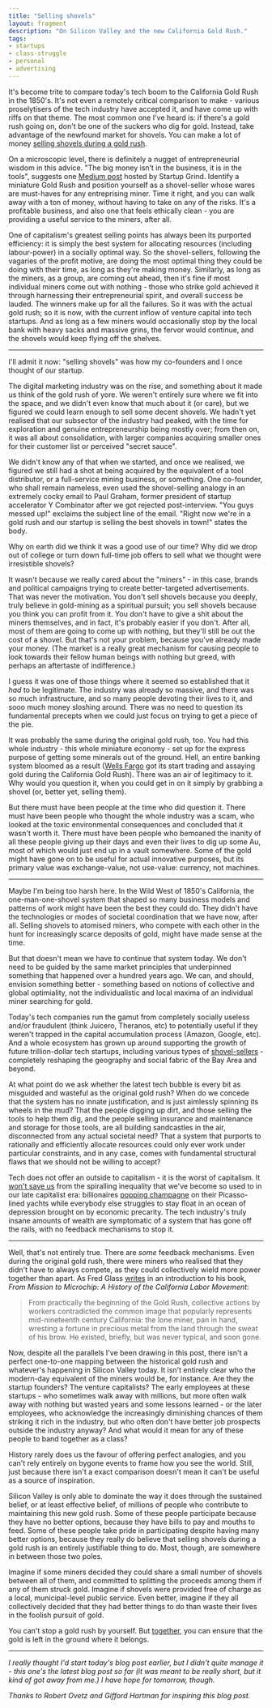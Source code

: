 ```yaml
---
title: "Selling shovels"
layout: fragment
description: "On Silicon Valley and the new California Gold Rush."
tags:
- startups
- class-struggle
- personal
- advertising
---
```


It's become trite to compare today's tech boom to the California Gold Rush in the 1850's. It's not even a remotely critical comparison to make - various proselytisers of the tech industry have accepted it, and have come up with riffs on that theme. The most common one I've heard is: if there's a gold rush going on, don't be one of the suckers who dig for gold. Instead, take advantage of the newfound market for shovels. You can make a lot of money [selling shovels during a gold rush](https://www.linkedin.com/pulse/why-its-better-selling-shovels-than-digging-gold-sam-kothari/).

On a microscopic level, there is definitely a nugget of entrepreneurial wisdom in this advice. "The big money isn’t in the business, it is in the tools", suggests one [Medium post](https://medium.com/startup-grind/dont-mine-for-gold-when-you-can-sell-shovels-7ad6bc145542) hosted by Startup Grind. Identify a miniature Gold Rush and position yourself as a shovel-seller whose wares are must-haves for any entreprising miner. Time it right, and you can walk away with a ton of money, without having to take on any of the risks. It's a profitable business, and also one that feels ethically clean - you are providing a useful service to the miners, after all.

One of capitalism's greatest selling points has always been its purported efficiency: it is simply the best system for allocating resources (including labour-power) in a socially optimal way. So the shovel-sellers, following the vagaries of the profit motive, are doing the most optimal thing they could be doing with their time, as long as they're making money. Similarly, as long as the miners, as a group, are coming out ahead, then it's fine if most individual miners come out with nothing - those who strike gold achieved it through harnessing their entrepreneurial spirit, and overall success be lauded. The winners make up for all the failures. So it was with the actual gold rush; so it is now, with the current inflow of venture capital into tech startups. And as long as a few miners would occasionally stop by the local bank with heavy sacks and massive grins, the fervor would continue, and the shovels would keep flying off the shelves.

***

I'll admit it now: "selling shovels" was how my co-founders and I once thought of our startup.

The digital marketing industry was on the rise, and something about it made us think of the gold rush of yore. We weren't entirely sure where we fit into the space, and we didn't even know that much about it (or care), but we figured we could learn enough to sell some decent shovels. We hadn't yet realised that our subsector of the industry had peaked, with the time for exploration and genuine entrepreneurship being mostly over; from then on, it was all about consolidation, with larger companies acquiring smaller ones for their customer list or perceived "secret sauce".

We didn't know any of that when we started, and once we realised, we figured we still had a shot at being acquired by the equivalent of a tool distributor, or a full-service mining business, or something. One co-founder, who shall remain nameless, even used the shovel-selling analogy in an extremely cocky email to Paul Graham, former president of startup accelerator Y Combinator after we got rejected post-interview. "You guys messed up!" exclaims the subject line of the email. "Right now we're in a gold rush and our startup is selling the best shovels in town!" states the body.

Why on earth did we think it was a good use of our time? Why did we drop out of college or turn down full-time job offers to sell what we thought were irresistible shovels?

It wasn't because we really cared about the "miners" - in this case, brands and political campaigns trying to create better-targeted advertisements. That was never the motivation. You don't sell shovels because you deeply, truly believe in gold-mining as a spiritual pursuit; you sell shovels because you think you can profit from it. You don't have to give a shit about the miners themselves, and in fact, it's probably easier if you don't. After all, most of them are going to come up with nothing, but they'll still be out the cost of a shovel. But that's not your problem, because you've already made your money. (The market is a really great mechanism for causing people to look towards their fellow human beings with nothing but greed, with perhaps an aftertaste of indifference.)

I guess it was one of those things where it seemed so established that it _had_ to be legitimate. The industry was already so massive, and there was so much infrastructure, and so many people devoting their lives to it, and sooo much money sloshing around. There was no need to question its fundamental precepts when we could just focus on trying to get a piece of the pie.

It was probably the same during the original gold rush, too. You had this whole industry - this whole miniature economy - set up for the express purpose of getting some minerals out of the ground. Hell, an entire banking system bloomed as a result ([Wells Fargo](https://www.huffingtonpost.com/entry/why-does-wells-fargo-still-exist_us_5b80148ee4b0729515126185) got its start trading and assaying gold during the California Gold Rush). There was an air of legitimacy to it. Why would you question it, when you could get in on it simply by grabbing a shovel (or, better yet, selling them).

But there must have been people at the time who did question it. There must have been people who thought the whole industry was a scam, who looked at the toxic environmental consequences and concluded that it wasn't worth it. There must have been people who bemoaned the inanity of all these people giving up their days and even their lives to dig up some Au, most of which would just end up in a vault somewhere. Some of the gold might have gone on to be useful for actual innovative purposes, but its primary value was exchange-value, not use-value: currency, not machines.

***

Maybe I'm being too harsh here. In the Wild West of 1850's California, the one-man-one-shovel system that shaped so many business models and patterns of work might have been the best they could do. They didn't have the technologies or modes of societal coordination that we have now, after all. Selling shovels to atomised miners, who compete with each other in the hunt for increasingly scarce deposits of gold, might have made sense at the time.

But that doesn't mean we have to continue that system today. We don't need to be guided by the same market principles that underpinned something that happened over a hundred years ago. We can, and should, envision something better - something based on notions of collective and global optimiality, not the individualistic and local maxima of an individual miner searching for gold.

Today's tech companies run the gamut from completely socially useless and/or fraudulent (think Juicero, Theranos, etc) to potentially useful if they weren't trapped in the capital accumulation process (Amazon, Google, etc). And a whole ecosystem has grown up around supporting the growth of future trillion-dollar tech startups, including various types of [shovel-sellers](https://startupsunplugged.com/startup-data/selling-shovels-in-the-new-gold-rush/) - completely reshaping the geography and social fabric of the Bay Area and beyond.

At what point do we ask whether the latest tech bubble is every bit as misguided and wasteful as the original gold rush? When do we concede that the system has no innate justification, and is just aimlessly spinning its wheels in the mud? That the people digging up dirt, and those selling the tools to help them dig, and the people selling insurance and maintenance and storage for those tools, are all building sandcastles in the air, disconnected from any actual societal need? That a system that purports to rationally and efficiently allocate resources could only ever work under particular constraints, and in any case, comes with fundamental structural flaws that we should not be willing to accept?

Tech does not offer an outside to capitalism - it is the worst of capitalism. It [won't save us](https://www.lilcomrade.com/product/tech-won-t-save-us-tote-bag) from the spiralling inequality that we've become so used to in our late capitalist era: billionaires [popping champagne](https://www.bloomberg.com/news/articles/2019-02-03/art-on-the-superyachts-beware-of-wine-corks-and-unruly-children) on their Picasso-lined yachts while everybody else struggles to stay float in an ocean of depression brought on by economic precarity. The tech industry's truly insane amounts of wealth are symptomatic of a system that has gone off the rails, with no feedback mechanisms to stop it.

***

Well, that's not entirely true. There are _some_ feedback mechanisms. Even during the original gold rush, there were miners who realised that they didn't have to always compete, as they could collectively wield more power together than apart. As Fred Glass [writes](https://calaborfed.org/california-history/first_stirrings_of_the_labor_movement_gold_rush_san_francisco/) in an introduction to his book, _From Mission to Microchip: A History of the California Labor Movement_:

> From practically the beginning of the Gold Rush, collective actions by workers contradicted the common image that popularly represents mid-nineteenth century California: the lone miner, pan in hand, wresting a fortune in precious metal from the land through the sweat of his brow. He existed, briefly, but was never typical, and soon gone.

Now, despite all the parallels I've been drawing in this post, there isn't a perfect one-to-one mapping between the historical gold rush and whatever's happening in Silicon Valley today. It isn't entirely clear who the modern-day equivalent of the miners would be, for instance. Are they the startup founders? The venture capitalists? The early employees at these startups - who sometimes walk away with millions, but more often walk away with nothing but wasted years and some lessons learned - or the later employees, who acknowledge the increasingly diminishing chances of them striking it rich in the industry, but who often don't have better job prospects outside the industry anyway? And what would it mean for any of these people to band together as a class?

History rarely does us the favour of offering perfect analogies, and you can't rely entirely on bygone events to frame how you see the world. Still, just because there isn't a exact comparison doesn't mean it can't be useful as a source of inspiration.

Silicon Valley is only able to dominate the way it does through the sustained belief, or at least effective belief, of millions of people who contribute to maintaining this new gold rush. Some of these people participate because they have no better options, because they have bills to pay and mouths to feed. Some of these people take pride in participating despite having many better options, because they really do believe that selling shovels during a gold rush is an entirely justifiable thing to do. Most, though, are somewhere in between those two poles.

Imagine if some miners decided they could share a small number of shovels between all of them, and committed to splitting the proceeds among them if any of them struck gold. Imagine if shovels were provided free of charge as a local, municipal-level public service. Even better, imagine if they all collectively decided that they had better things to do than waste their lives in the foolish pursuit of gold.

You can't stop a gold rush by yourself. But [together](/posts/fragments-10), you can ensure that the gold is left in the ground where it belongs.

***

_I really thought I'd start today's blog post earlier, but I didn't quite manage it - this one's the latest blog post so far (it was meant to be really short, but it kind of got away from me.) I have hope for tomorrow, though._

_Thanks to Robert Ovetz and Gifford Hartman for inspiring this blog post._
